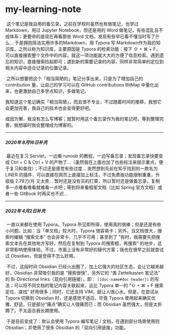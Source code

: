 # my-learning-note



​        这个笔记是我自用的备忘录，之前在学校时虽然也有做笔记，也学过 Markdown，用过 Jupyter Notebook，但还是用的 Word 做笔记，有些混乱且不成体系；更要命的是现在再看那些 Word 文档，发现有些早已看不懂当时写了什么... 于是拥抱简洁实用许多的Markdown，用 Typora 写 Markdown作为我的知识库。之所以称为知识库，主要原因是 Typora 的检索功能：按下 ⇧ + ⌘ + F，可以直接搜索整个文件中的内容，就这一项功能就大大的方便了信息检索。遇到遗忘的知识，直接搜索捡起即可；遇到新的需要记录的内容，同样非常简单的定位到相关内容中适合记录的位置记录。

​        之所以想要把这个「相当简陋的」笔记分享出来，只是为了增加自己的 contribution 量，让自己的学习可以在 GitHub contributions BitMap 中量化出来，也更激励自己多学点知识，多做笔记。

​        我知道这个笔记确实「相当简陋」，而且很不专业，不过随着时间的推移，我想它会更加完善，我自己的技术也会变得更好吧。

​        或因为懒，我没有怎么写博客；就暂时用这个备忘录作为我的笔记吧，等到整理完善，我想届时我会整理成为博客的。

***

##### **2020年 8月16日补充**

​        最近在复习 Servlet，一边看 runoob 的教程，一边写备忘录；发现备忘录快要变成 Ctrl + C & Ctrl + V 的产物了...（虽然我在上面也加了也些标注来提示重点，便于复习和查找）；不过还是感觉有些过度... 突然想到先前在知乎找到的一款名为 LINER 的插件，可以直接在网页上直接加上标注，不过免费版功能限制重重，升级版 2.79刀/月 又太贵... 暂时还是没有买的打算，所以暂时还是做备忘录，复制多一点难看难看就难看一点吧；等到将来看框架文档（比如 Spring 官方文档）或者一些 GitBook 时再买也不迟...

***

##### 2022年 4月2日补充

​     一直以来都在使用 Typora。Typora 所见即所得，使用真的很棒；但是还是有些小问题。比如：当「单文档」较大时，Typora 很容易卡；另外，当文档很大，搜索时编辑 “搜索文本” 也会非常卡，几乎不可用；甚至到了 ”有时，我需要先把搜索文本先在其他地方写好，然后在复制到 Typora 的搜索框，再搜索” 的地步，这非常影响使用体验。不过，市面上没有非常好的替代方案；我也在很早之前就尝试过 Obsidian，但是觉得不怎么好用。

​    不过，这段时间 Obsidian 已经火出圈了，加上它强大的社区生态，会让它越来越好。Obsidian 非常吸引我的是 “搜索很快”，另外它的 “类 Zettelkasten 笔记法” 的 Bi-Directional links（双向引用链接），即： `[[doc-name#doc-header]]` 的写法；可以将不同文档的笔记内容关联起来，远比 Typora 单一的 “⇧ + ⌘ + F 搜索定位、查找” 好用很多；同时，它还支持 VIM，就让人很心水。但是，在尝试从 Typora 切换到 Obsidian 时，还是感觉不适应，毕竟 Typora 使用起来确实优雅、舒适，只是部分“痛点”确实让人很痛而已；而 Obsidian 虽然强大，但是太折腾了，不太适合我长期使用。

​    于是目前变成了：默认会使用 Typora 编写笔记 / 文档，在遇到部分场景使用则 Obsidian；并使用了很多 Obsidian 的「双向引用链接」功能。
